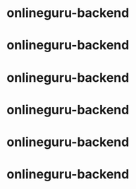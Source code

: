 # onlineguru-backend
# onlineguru-backend
# onlineguru-backend
# onlineguru-backend
# onlineguru-backend
# onlineguru-backend
